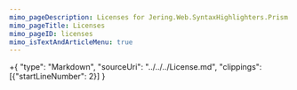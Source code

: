 ```yaml
---
mimo_pageDescription: Licenses for Jering.Web.SyntaxHighlighters.Prism.
mimo_pageTitle: Licenses
mimo_pageID: licenses
mimo_isTextAndArticleMenu: true
---
```


+{
    "type": "Markdown",
    "sourceUri": "../../../License.md",
    "clippings": [{"startLineNumber": 2}]
}

